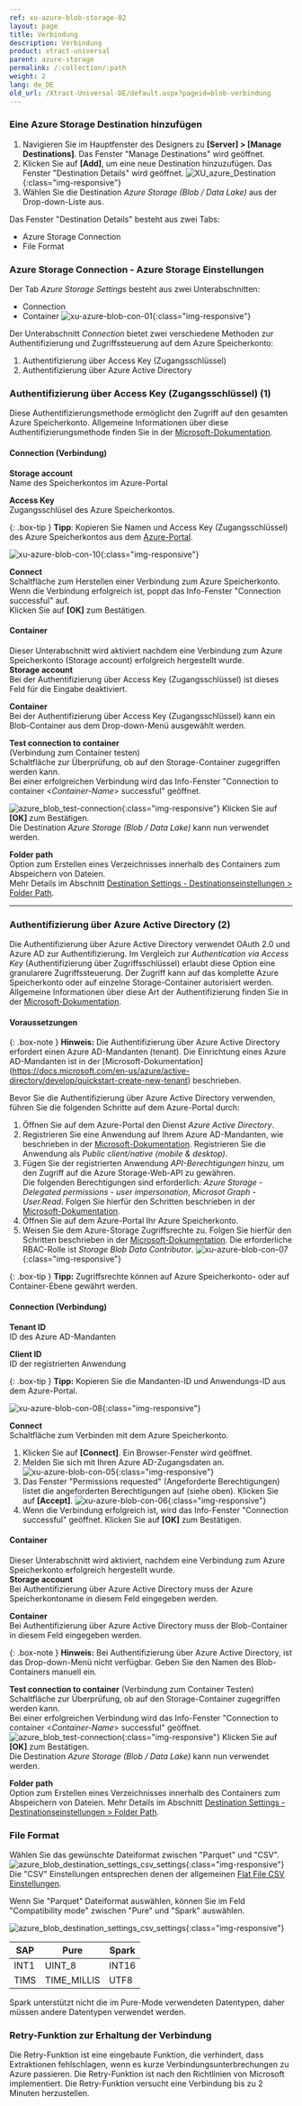 ```yaml
---
ref: xu-azure-blob-storage-02
layout: page
title: Verbindung
description: Verbindung
product: xtract-universal
parent: azure-storage
permalink: /:collection/:path
weight: 2
lang: de_DE
old_url: /Xtract-Universal-DE/default.aspx?pageid=blob-verbindung
---
```



### Eine Azure Storage Destination hinzufügen
1. Navigieren Sie im Hauptfenster des Designers zu **[Server] > [Manage Destinations]**. Das Fenster "Manage Destinations" wird geöffnet.
2. Klicken Sie auf **[Add]**, um eine neue Destination hinzuzufügen. Das Fenster "Destination Details" wird geöffnet.
![XU_azure_Destination](/img/content/add-select-destination.png){:class="img-responsive"}
3. Wählen Sie die Destination *Azure Storage (Blob / Data Lake)* aus der Drop-down-Liste aus.

Das Fenster "Destination Details" besteht aus zwei Tabs:
- Azure Storage Connection
- File Format

### Azure Storage Connection -  Azure Storage Einstellungen
Der Tab *Azure Storage Settings* besteht aus zwei Unterabschnitten:
- Connection 
- Container
![xu-azure-blob-con-01](/img/content/xu-azure-blob-con-01_.png){:class="img-responsive"}

Der Unterabschnitt *Connection* bietet zwei verschiedene Methoden zur Authentifizierung und Zugriffssteuerung auf dem Azure Speicherkonto:

1. Authentifizierung über Access Key (Zugangsschlüssel)
2. Authentifizierung über Azure Active Directory  

### Authentifizierung über Access Key (Zugangsschlüssel) (1)

Diese Authentifizierungsmethode ermöglicht den Zugriff auf den gesamten Azure Speicherkonto. Allgemeine Informationen über diese Authentifizierungsmethode finden Sie in der [Microsoft-Dokumentation](https://docs.microsoft.com/en-us/azure/storage/common/storage-account-keys-manage).

#### Connection (Verbindung)
**Storage account**<br>
Name des Speicherkontos im Azure-Portal

**Access Key**<br>
Zugangsschlüsel des Azure Speicherkontos.  


{: .box-tip }
**Tipp**: Kopieren Sie Namen und Access Key (Zugangsschlüssel) des Azure Speicherkontos aus dem [Azure-Portal](https://docs.microsoft.com/en-us/azure/storage/common/storage-account-keys-manage?toc=/azure/storage/blobs/toc.json#view-access-keys-and-connection-string).

![xu-azure-blob-con-10](/img/content/xu-azure-blob-con-10.png){:class="img-responsive"}

**Connect**<br>
Schaltfläche zum Herstellen einer Verbindung zum Azure Speicherkonto.<br>
Wenn die Verbindung erfolgreich ist, poppt das Info-Fenster "Connection successful" auf.<br> 
Klicken Sie auf **[OK]** zum Bestätigen.

#### Container
Dieser Unterabschnitt wird aktiviert nachdem eine Verbindung zum Azure Speicherkonto (Storage account) erfolgreich hergestellt wurde.<br>
**Storage account** <br>
Bei der Authentifizierung über Access Key (Zugangsschlüssel) ist dieses Feld für die Eingabe deaktiviert.

**Container**<br>
Bei der Authentifizierung  über Access Key (Zugangsschlüssel) kann ein Blob-Container aus dem Drop-down-Menü ausgewählt werden.

**Test connection to container** <br>
(Verbindung zum Container testen)<br>
Schaltfläche zur Überprüfung, ob auf den Storage-Container zugegriffen werden kann. <br>
Bei einer erfolgreichen Verbindung wird das Info-Fenster "Connection to container <*Container-Name*> successful" geöffnet. <br>

![azure_blob_test-connection](/img/content/xu-azure-blob-con-09.png){:class="img-responsive"}
Klicken Sie auf **[OK]** zum Bestätigen. <br>
Die Destination *Azure Storage (Blob / Data Lake)* kann nun verwendet werden.

**Folder path**<br>
Option zum Erstellen eines Verzeichnisses innerhalb des Containers zum Abspeichern von Dateien. <br>
Mehr Details im Abschnitt [Destination Settings - Destinationseinstellungen > Folder Path](./blob-einstellungen#destination-settings---destinationseinstellungen).

*****************

### Authentifizierung über Azure Active Directory  (2)
Die Authentifizierung über Azure Active Directory verwendet OAuth 2.0 und Azure AD zur Authentifizierung.
Im Vergleich zur *Authentication via Access Key* (Authentifizierung über Zugriffsschlüssel) erlaubt diese Option eine granularere Zugriffssteuerung.
Der Zugriff kann auf das komplette Azure Speicherkonto oder auf einzelne Storage-Container autorisiert werden. Allgemeine Informationen über diese Art der Authentifizierung finden Sie in der [Microsoft-Dokumentation](https://docs.microsoft.com/en-us/azure/storage/common/storage-auth-aad-app).

#### Voraussetzungen 

{: .box-note }
**Hinweis:** Die Authentifizierung über Azure Active Directory erfordert einen Azure AD-Mandanten (tenant). Die Einrichtung eines Azure AD-Mandanten ist in der [Microsoft-Dokumentation] (https://docs.microsoft.com/en-us/azure/active-directory/develop/quickstart-create-new-tenant) beschrieben. 

Bevor Sie die Authentifizierung über Azure Active Directory verwenden, führen Sie die folgenden Schritte auf dem Azure-Portal durch:
1. Öffnen Sie auf dem Azure-Portal den Dienst *Azure Active Directory*.
2. Registrieren Sie eine Anwendung auf Ihrem Azure AD-Mandanten, wie beschrieben in der [Microsoft-Dokumentation](https://docs.microsoft.com/en-us/azure/storage/common/storage-auth-aad-app#register-your-application-with-an-azure-ad-tenant). Registrieren Sie die Anwendung als *Public client/native (mobile & desktop)*.
3. Fügen Sie der registrierten Anwendung *API-Berechtigungen* hinzu, um den Zugriff auf die Azure Storage-Web-API zu gewähren.<br> 
Die folgenden Berechtigungen sind erforderlich: *Azure Storage - Delegated permissions - user impersonation*, *Microsot Graph - User.Read*. Folgen Sie hierfür den Schritten beschrieben in der [Microsoft-Dokumentation](https://docs.microsoft.com/en-us/azure/storage/common/storage-auth-aad-app#grant-your-registered-app-permissions-to-azure-storage).
4. Öffnen Sie auf dem Azure-Portal Ihr Azure Speicherkonto.
5. Weisen Sie dem Azure-Storage Zugriffsrechte zu. Folgen Sie hierfür den Schritten beschrieben in der [Microsoft-Dokumentation](https://docs.microsoft.com/en-us/azure/storage/common/storage-auth-aad-rbac-portal#assign-rbac-roles-using-the-azure-portal). Die erforderliche RBAC-Rolle ist *Storage Blob Data Contributor*.
![xu-azure-blob-con-07](/img/content/xu-azure-blob-con-07.png){:class="img-responsive"}

{: .box-tip }
**Tipp:** Zugriffsrechte können auf Azure Speicherkonto- oder auf Container-Ebene gewährt werden. 

#### Connection (Verbindung)
**Tenant ID**<br>
ID des Azure AD-Mandanten

**Client ID**<br>
ID der registrierten Anwendung

{: .box-tip }
**Tipp:** Kopieren Sie die Mandanten-ID und Anwendungs-ID aus dem Azure-Portal.

![xu-azure-blob-con-08](/img/content/xu-azure-blob-con-08.png){:class="img-responsive"}


**Connect**<br>
Schaltfläche zum Verbinden mit dem Azure Speicherkonto.<br>
1. Klicken Sie auf **[Connect]**. Ein Browser-Fenster wird geöffnet.
2. Melden Sie sich mit Ihren Azure AD-Zugangsdaten an.
![xu-azure-blob-con-05](/img/content/xu-azure-blob-con-05.png){:class="img-responsive"}
3. Das Fenster "Permissions requested" (Angeforderte Berechtigungen) listet die angeforderten Berechtigungen auf (siehe oben). Klicken Sie auf **[Accept]**.
![xu-azure-blob-con-06](/img/content/xu-azure-blob-con-06.png){:class="img-responsive"}
4. Wenn die Verbindung erfolgreich ist, wird das Info-Fenster "Connection successful" geöffnet. Klicken Sie auf **[OK]** zum Bestätigen. <br>


#### Container
Dieser Unterabschnitt wird aktiviert, nachdem eine Verbindung zum Azure Speicherkonto erfolgreich hergestellt wurde.<br>
**Storage account** <br>
Bei Authentifizierung über Azure Active Directory muss der Azure Speicherkontoname in diesem Feld eingegeben werden.

**Container**<br>
Bei Authentifizierung über Azure Active Directory muss der Blob-Container in diesem Feld eingegeben werden.

{: .box-note }
**Hinweis:** Bei Authentifizierung über Azure Active Directory, ist das Drop-down-Menü nicht verfügbar.
Geben Sie den Namen des Blob-Containers manuell ein.

**Test connection to container** (Verbindung zum Container Testen)<br>
Schaltfläche zur Überprüfung, ob auf den Storage-Container zugegriffen werden kann. <br>
Bei einer erfolgreichen Verbindung wird das Info-Fenster "Connection to container <*Container-Name*> successful" geöffnet. <br>
![azure_blob_test-connection](/img/content/xu-azure-blob-con-09.png){:class="img-responsive"}
Klicken Sie auf **[OK]** zum Bestätigen. <br>
Die Destination *Azure Storage (Blob / Data Lake)* kann nun verwendet werden.

**Folder path** <br>
Option zum Erstellen eines Verzeichnisses innerhalb des Containers zum Abspeichern von Dateien. Mehr Details im Abschnitt [Destination Settings - Destinationseinstellungen > Folder Path](./blob-einstellungen#destination-settings---destinationseinstellungen).


### File Format 
Wählen Sie das gewünschte Dateiformat zwischen "Parquet" und "CSV".
![azure_blob_destination_settings_csv_settings](/img/content/xu/xu-azure-blob-con-04.png){:class="img-responsive"}
Die "CSV" Einstellungen entsprechen denen der allgemeinen [Flat File CSV Einstellungen](../csv-flat-file).

Wenn Sie "Parquet" Dateiformat auswählen, können Sie im Feld "Compatibility mode" zwischen "Pure" und "Spark" auswählen.

![azure_blob_destination_settings_csv_settings](/img/content/xu/xu-azure-blob-con-05.png){:class="img-responsive"}

| SAP | Pure | Spark |
|------|-------------|-------|
| INT1 | UINT_8 | INT16 |
| TIMS | TIME_MILLIS | UTF8 |

Spark unterstützt nicht die im Pure-Mode verwendeten Datentypen, daher müssen andere Datentypen verwendet werden.

### Retry-Funktion zur Erhaltung der Verbindung

Die Retry-Funktion ist eine eingebaute Funktion, die verhindert, dass Extraktionen fehlschlagen, wenn es kurze Verbindungsunterbrechungen zu Azure passieren.
Die Retry-Funktion ist nach den Richtlinien von Microsoft implementiert. Die Retry-Funktion versucht eine Verbindung bis zu 2 Minuten herzustellen.

 
